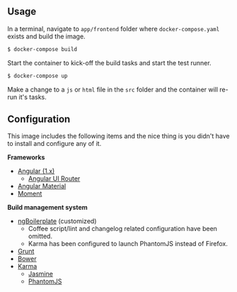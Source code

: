 ## Usage
In a terminal, navigate to `app/frontend` folder where `docker-compose.yaml` exists and build the image.

```bash
$ docker-compose build
```

Start the container to kick-off the build tasks and start the test runner.

```bash
$ docker-compose up
```

Make a change to a `js` or `html` file in the `src` folder and the container will re-run it's tasks.

## Configuration
This image includes the following items and the nice thing is you didn't have to install and configure any of it.

__Frameworks__
- [Angular (1.x)](https://angularjs.org/)
    - [Angular UI Router](https://ui-router.github.io/ng1/)
- [Angular Material](https://material.angularjs.org)
- [Moment](https://momentjs.com/)

__Build management system__
- [ngBoilerplate](https://github.com/ngbp/ngbp) (customized)
    - Coffee script/lint and changelog related configuration have been omitted.
    - Karma has been configured to launch PhantomJS instead of Firefox.
- [Grunt](http://gruntjs.com/)
- [Bower](https://bower.io/)
- [Karma](http://karma-runner.github.io/1.0/index.html)
    - [Jasmine](https://jasmine.github.io/)
    - [PhantomJS](http://phantomjs.org/)
